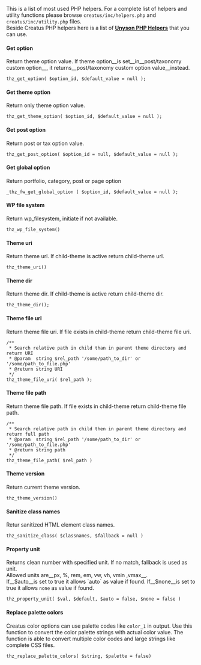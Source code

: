 
This is a list of most used PHP helpers. For a complete list of helpers and utility functions please browse  `creatus/inc/helpers.php` and `creatus/inc/utility.php` files.  
Beside Creatus PHP helpers here is a list of [__Unyson PHP Helpers__](http://manual.unyson.io/en/latest/helpers/php.html) that you can use. 

#### Get option
Return theme option value. If theme option__is set__in__post/taxonomy custom option__, it returns__post/taxonomy custom option value__instead.

	thz_get_option( $option_id, $default_value = null );


#### Get theme option
Return only theme option value.

	thz_get_theme_option( $option_id, $default_value = null );
	
#### Get post option	
Return post or tax option value.

	thz_get_post_option( $option_id = null, $default_value = null );

#### Get global option
Return portfolio, category, post or page option

	_thz_fw_get_global_option ( $option_id, $default_value = null );

#### WP file system
Return wp_filesystem, initiate if not available.

	thz_wp_file_system()


#### Theme uri
Return theme url. If child-theme is active return child-theme url.

	thz_theme_uri()

#### Theme dir
Return theme dir. If child-theme is active return child-theme dir.

	thz_theme_dir();


#### Theme file url
Return theme file uri. If file exists in child-theme return child-theme file uri.

	/**
	 * Search relative path in child than in parent theme directory and return URI
	 * @param  string $rel_path '/some/path_to_dir' or '/some/path_to_file.php'
	 * @return string URI
	 */
	thz_theme_file_uri( $rel_path );

#### Theme file path
Return theme file path. If file exists in child-theme return child-theme file path.

	/**
	 * Search relative path in child then in parent theme directory and return full path
	 * @param  string $rel_path '/some/path_to_dir' or '/some/path_to_file.php'
	 * @return string path
	 */
	thz_theme_file_path( $rel_path )


#### Theme version
Return current theme version.

	thz_theme_version()

#### Sanitize class names
Retur sanitized HTML element class names.

	thz_sanitize_class( $classnames, $fallback = null )



#### Property unit
Returns clean number with specified unit. If no match, fallback is used as unit.  
Allowed units are__px, %, rem, em, vw, vh, vmin ,vmax__.  
If__$auto__is set to true it allows `auto` as value if found. If__$none__is set to true it allows `none` as value if found.

	thz_property_unit( $val, $default, $auto = false, $none = false )



#### Replace palette colors
Creatus color options can use palette codes like `color_1` in output. Use this function to convert the color palette strings with actual color value. 
The function is able to convert multiple color codes and large strings like complete CSS files.  

	thz_replace_palette_colors( $string, $palette = false)
